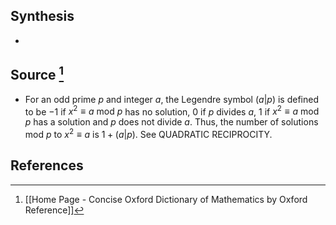 ## Synthesis
- 
## Source [^1]
- For an odd prime $p$ and integer $a$, the Legendre symbol $(a|p)$ is defined to be $-1$ if $x^2 \equiv a \text{ mod } p$ has no solution, 0 if $p$ divides $a$, 1 if $x^2 \equiv a \text{ mod } p$ has a solution and $p$ does not divide $a$. Thus, the number of solutions mod $p$ to $x^2 \equiv a$ is $1 + (a|p)$. See QUADRATIC RECIPROCITY.
## References

[^1]: [[Home Page - Concise Oxford Dictionary of Mathematics by Oxford Reference]]
